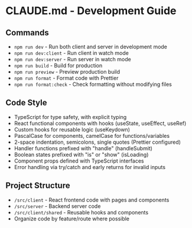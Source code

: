 # CLAUDE.md - Development Guide

## Commands
- `npm run dev` - Run both client and server in development mode
- `npm run dev:client` - Run client in watch mode
- `npm run dev:server` - Run server in watch mode
- `npm run build` - Build for production
- `npm run preview` - Preview production build
- `npm run format` - Format code with Prettier
- `npm run format:check` - Check formatting without modifying files

## Code Style
- TypeScript for type safety, with explicit typing
- React functional components with hooks (useState, useEffect, useRef)
- Custom hooks for reusable logic (useKeydown)
- PascalCase for components, camelCase for functions/variables
- 2-space indentation, semicolons, single quotes (Prettier configured)
- Handler functions prefixed with "handle" (handleSubmit)
- Boolean states prefixed with "is" or "show" (isLoading)
- Component props defined with TypeScript interfaces
- Error handling via try/catch and early returns for invalid inputs

## Project Structure
- `/src/client` - React frontend code with pages and components
- `/src/server` - Backend server code
- `/src/client/shared` - Reusable hooks and components
- Organize code by feature/route where possible